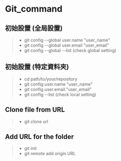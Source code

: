 # Git_command

## **初始設置 (全局設置)**
>- git config --global user.name "user_name"
>- git config --global user.email "user_email"
>- git config --global --list (check global setting)



## **初始設置 (特定資料夾)**
>- cd path/to/your/repository
>- git config user.name "user_name"
>- git config user.email "user_email"
>- git config --list (check local setting)



## **Clone file from URL**
>- git clone url

## **Add URL for the folder**
>- git init
>- git remote add origin URL
